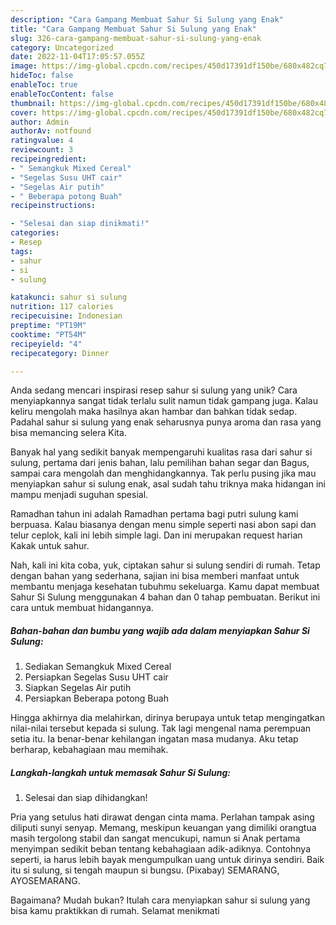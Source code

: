 ```yaml
---
description: "Cara Gampang Membuat Sahur Si Sulung yang Enak"
title: "Cara Gampang Membuat Sahur Si Sulung yang Enak"
slug: 326-cara-gampang-membuat-sahur-si-sulung-yang-enak
category: Uncategorized
date: 2022-11-04T17:05:57.055Z
image: https://img-global.cpcdn.com/recipes/450d17391df150be/680x482cq70/sahur-si-sulung-foto-resep-utama.jpg
hideToc: false
enableToc: true
enableTocContent: false
thumbnail: https://img-global.cpcdn.com/recipes/450d17391df150be/680x482cq70/sahur-si-sulung-foto-resep-utama.jpg
cover: https://img-global.cpcdn.com/recipes/450d17391df150be/680x482cq70/sahur-si-sulung-foto-resep-utama.jpg
author: Admin
authorAv: notfound
ratingvalue: 4
reviewcount: 3
recipeingredient:
- " Semangkuk Mixed Cereal"
- "Segelas Susu UHT cair"
- "Segelas Air putih"
- " Beberapa potong Buah"
recipeinstructions:

- "Selesai dan siap dinikmati!"
categories:
- Resep
tags:
- sahur
- si
- sulung

katakunci: sahur si sulung 
nutrition: 117 calories
recipecuisine: Indonesian
preptime: "PT19M"
cooktime: "PT54M"
recipeyield: "4"
recipecategory: Dinner

---
```





Anda sedang mencari inspirasi resep sahur si sulung yang unik? Cara menyiapkannya sangat tidak terlalu sulit namun tidak gampang juga. Kalau keliru mengolah maka hasilnya akan hambar dan bahkan tidak sedap. Padahal sahur si sulung yang enak seharusnya punya aroma dan rasa yang bisa memancing selera Kita.





Banyak hal yang sedikit banyak mempengaruhi kualitas rasa dari sahur si sulung, pertama dari jenis bahan, lalu pemilihan bahan segar dan Bagus, sampai cara mengolah dan menghidangkannya. Tak perlu pusing jika mau menyiapkan sahur si sulung enak,      asal sudah tahu triknya maka hidangan ini mampu menjadi suguhan spesial.














Ramadhan tahun ini adalah Ramadhan pertama bagi putri sulung kami berpuasa. Kalau biasanya dengan menu simple seperti nasi abon sapi dan telur ceplok, kali ini lebih simple lagi. Dan ini merupakan request harian Kakak untuk sahur.






Nah, kali ini kita coba, yuk, ciptakan sahur si sulung sendiri di rumah. Tetap dengan bahan yang sederhana, sajian ini bisa memberi manfaat untuk membantu menjaga kesehatan tubuhmu sekeluarga. Kamu dapat membuat Sahur Si Sulung menggunakan 4 bahan dan 0 tahap pembuatan. Berikut ini cara untuk membuat hidangannya.

<!--inarticleads1-->

##### Bahan-bahan dan bumbu yang wajib ada dalam menyiapkan Sahur Si Sulung:

1. Sediakan  Semangkuk Mixed Cereal
1. Persiapkan Segelas Susu UHT cair
1. Siapkan Segelas Air putih
1. Persiapkan  Beberapa potong Buah


Hingga akhirnya dia melahirkan, dirinya berupaya untuk tetap mengingatkan nilai-nilai tersebut kepada si sulung. Tak lagi mengenal nama perempuan setia itu. Ia benar-benar kehilangan ingatan masa mudanya. Aku tetap berharap, kebahagiaan mau memihak. 

<!--inarticleads2-->

##### Langkah-langkah untuk memasak Sahur Si Sulung:


1. Selesai dan siap dihidangkan!

Pria yang setulus hati dirawat dengan cinta mama. Perlahan tampak asing diliputi sunyi senyap. Memang, meskipun keuangan yang dimiliki orangtua masih tergolong stabil dan sangat mencukupi, namun si Anak pertama menyimpan sedikit beban tentang kebahagiaan adik-adiknya. Contohnya seperti, ia harus lebih bayak mengumpulkan uang untuk dirinya sendiri. Baik itu si sulung, si tengah maupun si bungsu. (Pixabay) SEMARANG, AYOSEMARANG. 

Bagaimana? Mudah bukan? Itulah cara menyiapkan sahur si sulung yang bisa kamu praktikkan di rumah. Selamat menikmati

